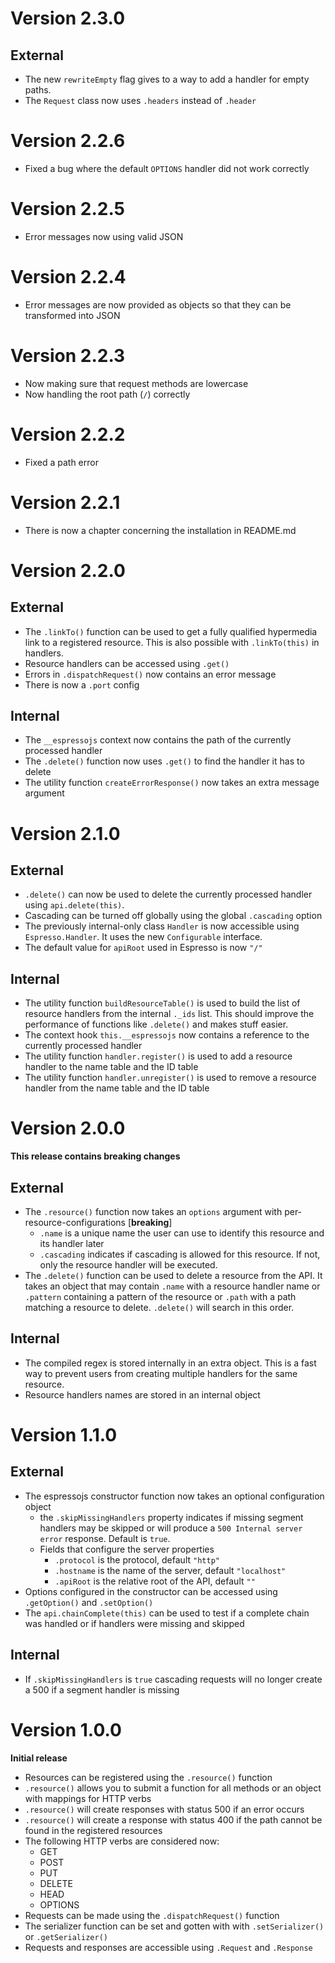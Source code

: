 # Version 2.3.0

## External

* The new `rewriteEmpty` flag gives to a way to add a handler for empty paths.
* The `Request` class now uses `.headers` instead of `.header`

# Version 2.2.6

* Fixed a bug where the default `OPTIONS` handler did not work correctly

# Version 2.2.5

* Error messages now using valid JSON

# Version 2.2.4

* Error messages are now provided as objects so that they can be transformed into JSON

# Version 2.2.3

* Now making sure that request methods are lowercase
* Now handling the root path (`/`) correctly

# Version 2.2.2

* Fixed a path error

# Version 2.2.1

* There is now a chapter concerning the installation in README.md

# Version 2.2.0

## External

* The `.linkTo()` function can be used to get a fully qualified hypermedia link to a registered resource. This is also possible with `.linkTo(this)` in handlers.
* Resource handlers can be accessed using `.get()`
* Errors in `.dispatchRequest()` now contains an error message
* There is now a `.port` config

## Internal

* The `__espressojs` context now contains the path of the currently processed handler
* The `.delete()` function now uses `.get()` to find the handler it has to delete
* The utility function `createErrorResponse()` now takes an extra message argument

# Version 2.1.0

## External
* `.delete()` can now be used to delete the currently processed handler using `api.delete(this)`.
* Cascading can be turned off globally using the global `.cascading` option
* The previously internal-only class `Handler` is now accessible using `Espresso.Handler`. It uses the new `Configurable` interface.
* The default value for `apiRoot` used in Espresso is now `"/"`

## Internal
* The utility function `buildResourceTable()` is used to build the list of resource handlers from the internal `._ids` list. This should improve the performance of functions like `.delete()` and makes stuff easier.
* The context hook `this.__espressojs` now contains a reference to the currently processed handler
* The utility function `handler.register()` is used to add a resource handler to the name table and the ID table
* The utility function `handler.unregister()` is used to remove a resource handler from the name table and the ID table

# Version 2.0.0

**This release contains breaking changes**

## External

* The `.resource()` function now takes an `options` argument with per-resource-configurations [**breaking**]
  - `.name` is a unique name the user can use to identify this resource and its handler later
  - `.cascading` indicates if cascading is allowed for this resource. If not, only the resource handler will be executed.
* The `.delete()` function can be used to delete a resource from the API. It takes an object that may contain `.name` with a resource handler name or `.pattern` containing a pattern of the resource or `.path` with a path matching a resource to delete. `.delete()` will search in this order.

## Internal

* The compiled regex is stored internally in an extra object. This is a fast way to prevent users from creating multiple handlers for the same resource.
* Resource handlers names are stored in an internal object

# Version 1.1.0

## External

* The espressojs constructor function now takes an optional configuration object
  - the `.skipMissingHandlers` property indicates if missing segment handlers may be skipped or will produce a `500 Internal server error` response. Default is `true`.
  - Fields that configure the server properties
    - `.protocol` is the protocol, default `"http"`
    - `.hostname` is the name of the server, default `"localhost"`
    - `.apiRoot` is the relative root of the API, default `""`
* Options configured in the constructor can be accessed using `.getOption()` and `.setOption()`
* The `api.chainComplete(this)` can be used to test if a complete chain was handled or if handlers were missing and skipped

## Internal

* If `.skipMissingHandlers` is `true` cascading requests will no longer create a 500 if a segment handler is missing

# Version 1.0.0

**Initial release**

- Resources can be registered using the `.resource()` function
- `.resource()` allows you to submit a function for all methods or an object with mappings
  for HTTP verbs
- `.resource()` will create responses with status 500 if an error occurs
- `.resource()` will create a response with status 400 if the path cannot be found in the registered resources
- The following HTTP verbs are considered now:
    - GET
    - POST
    - PUT
    - DELETE
    - HEAD
    - OPTIONS
- Requests can be made using the `.dispatchRequest()` function
- The serializer function can be set and gotten with with `.setSerializer()` or `.getSerializer()`
- Requests and responses are accessible using `.Request` and `.Response`
